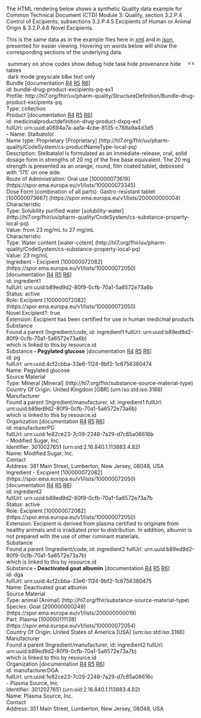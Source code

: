 The HTML rendering below shows a synthetic Quality data example for Common Technical Document (CTD) Module 3: Quality, section 3.2.P.4 Control of Excipients, subsections 3.2.P.4.5 Excipients of Human or Animal Origin & 3.2.P.4.6 Novel Excipients.
<html>
<body>
<div class="divBody">
<p>
						This is the same data as in the example files here in <a href="Bundle-bundle-drug-product-excipients-pq-ex1.xml.html">xml</a> and in <a href="Bundle-bundle-drug-product-excipients-pq-ex1.json.html">json</a>, presented for easier viewing.
						Hovering on words below will show the corresponding sections of the underlying data.
					</p>
</div>
<div class="greyable">
<div class="controls remove"><span> </span><span class="button" onclick="toggleSummary(this)" title="summary view">summary on</span><span> </span><span class="button" onclick="toggleCodes(this)" title="details of code systems">show codes</span><span> </span><span class="button" onclick="toggleDebug(this)" title="extra technical info">show debug</span><span style="float:right; margin-right:3px;"><span class="buttonNoUnderlineHidden" onclick="toggleLowerControls(this)"><sup title="expand this"> v </sup></span><span class="buttonNoUnderline" onclick="toggleRemove(this)"><sup title="close this">x</sup></span></span><span> </span><span class="button" onclick="toggleRemoveTask(this)" title="details of tasks for changes">hide task</span><span> </span><span class="button" onclick="toggleRemoveProvenance(this)" title="details of provenance for changes">hide provenance</span><span> </span><span class="button" onclick="toggleRemoveTables(this)" title="tabular data">hide tables</span><br><span> </span><span class="button" onclick="toggleDarkMode(this)" title="darkened display">dark mode</span><span> </span><span class="button" onclick="toggleApplyGreyscale(this)" title="grey and white display">greyscale</span><span> </span><span class="button" onclick="toggleBlackAndWhite(this,false)" title="black and white display">b&amp;w</span><span> </span><span class="button" onclick="togglePlainMode(this);" title="plain text display">text only</span></div>
<div class="divBody">
<div style="position:relative" class="summaryUnit" ondblclick="summaryHandler(event)">
<div class="debugOffBorder">
<div class="bundleBorder">
<div class="debugOff">
<div class="bundle"><a class="plainLink"><span class="bold" title="Bundle (id: bundle-drug-product-excipients-pq-ex1)
Profile: http://hl7.org/fhir/uv/pharm-quality/StructureDefinition/Bundle-drug-product-excipients-pq 

<Bundle>
    <id value=&quot;bundle-drug-product-excipients-pq-ex1&quot;/>
    <meta>
        <profile value=&quot;http://hl7.org/fhir/uv/pharm-quality/StructureDefinition/Bundle-drug-product-excipients-pq&quot;/>
    </meta>
    <type value=&quot;collection&quot;/>
    <!-- MedicinalProductDefinition - the main resource in any product scenario -->
    <entry>
        <fullUrl value=&quot;urn:uuid:a0694a7a-aafa-4cbe-8135-c788a9a4d3d5&quot;/>
        <resource>
            <!-- Section 1.1 - DP Identification -->
            <MedicinalProductDefinition>
                <id value=&quot;medicinalproductdefinition-drug-product-dxpq-ex1&quot;/>
                <description value=&quot;Stelbatalol is formulated as an immediate-release, oral, solid dosage form in strengths of 20 mg of the free base equivalent. The 20 mg strength is presented as an orange, round, film coated tablet, debossed with '175' on one side.&quot;/>
                <combinedPharmaceuticalDoseForm>
                    <coding>
                        <system value=&quot;https://spor.ema.europa.eu/v1/lists/200000000004&quot;/>
                        <code value=&quot;100000073667&quot;/>
                        <display value=&quot;Gastro-resistant tablet&quot;/>
                    </coding>
                </combinedPharmaceuticalDoseForm>
                <route>
                    <coding>
                        <system value=&quot;https://spor.ema.europa.eu/v1/lists/100000073345&quot;/>
                        <code value=&quot;100000073619&quot;/>
                        <display value=&quot;Oral use&quot;/>
                    </coding>
                </route>
                <name>
                    <productName value=&quot;Stalbatolol&quot;/>
                    <type>
                        <coding>
                            <system value=&quot;http://hl7.org/fhir/uv/pharm-quality/CodeSystem/cs-productNameType-local-pq&quot;/>
                            <code value=&quot;Proprietary&quot;/>
                            <display value=&quot;Proprietary&quot;/>
                        </coding>
                    </type>
                </name>
                <characteristic>
                    <extension url=&quot;http://hl7.org/fhir/uv/pharm-quality/StructureDefinition/Extension-substance-property-range-pq&quot;>
                        <valueRange>
                            <low>
                                <value value=&quot;23&quot;/>
                                <unit value=&quot;mg/mL&quot;/>
                            </low>
                            <high>
                                <value value=&quot;27&quot;/>
                                <unit value=&quot;mg/mL&quot;/>
                            </high>
                        </valueRange>
                    </extension>
                    <type>
                        <coding>
                            <system value=&quot;http://hl7.org/fhir/uv/pharm-quality/CodeSystem/cs-substance-property-local-pq&quot;/>
                            <code value=&quot;solubility-water&quot;/>
                            <display value=&quot;Solubility purified water&quot;/>
                        </coding>
                    </type>
                </characteristic>
                <characteristic>
                    <type>
                        <coding>
                            <system value=&quot;http://hl7.org/fhir/uv/pharm-quality/CodeSystem/cs-substance-property-local-pq&quot;/>
                            <code value=&quot;water-cotent&quot;/>
                            <display value=&quot;Water content&quot;/>
                        </coding>
                    </type>
                    <valueQuantity>
                        <value value=&quot;23&quot;/>
                        <unit value=&quot;mg/mL&quot;/>
                    </valueQuantity>
                </characteristic>
            </MedicinalProductDefinition>
        </resource>
    </entry>
    <entry>
        <fullUrl value=&quot;urn:uuid:1e82ce23-7c09-2248-7a29-d7c65a06616b&quot;/>
        <resource>
            <Organization>
                <id value=&quot;manufacturerPG&quot;/>
                <identifier>
                    <!-- FDA establishment identifier -->
                    <system value=&quot;urn:oid:2.16.840.1.113883.4.82&quot;/>
                    <value value=&quot;3010027651&quot;/>
                </identifier>
                <name value=&quot;Modified Sugar, Inc.&quot;/>
                <contact>
                    <address>
                        <line value=&quot;381 Main Street&quot;/>
                        <city value=&quot;Lumberton&quot;/>
                        <state value=&quot;New Jersey&quot;/>
                        <postalCode value=&quot;08048&quot;/>
                        <country value=&quot;USA&quot;/>
                    </address>
                </contact>
            </Organization>
        </resource>
    </entry>
    <entry>
        <fullUrl value=&quot;urn:uuid:1e82ce23-7c09-2248-7a29-d7c65a06616c&quot;/>
        <resource>
            <Organization>
                <id value=&quot;manufacturerDGA&quot;/>
                <identifier>
                    <!-- FDA establishment identifier -->
                    <system value=&quot;urn:oid:2.16.840.1.113883.4.82&quot;/>
                    <value value=&quot;3012027651&quot;/>
                </identifier>
                <name value=&quot;Plasma Source, Inc.&quot;/>
                <contact>
                    <address>
                        <line value=&quot;351 Main Street&quot;/>
                        <city value=&quot;Lumberton&quot;/>
                        <state value=&quot;New Jersey&quot;/>
                        <postalCode value=&quot;08048&quot;/>
                        <country value=&quot;USA&quot;/>
                    </address>
                </contact>
            </Organization>
        </resource>
    </entry>
    <entry>
        <fullUrl value=&quot;urn:uuid:b89ed9d2-80f9-0cfb-70a1-5a6572e73a6b&quot;/>
        <resource>
            <Ingredient>
                <id value=&quot;ingredient1&quot;/>
                <extension url=&quot;http://hl7.org/fhir/uv/pharm-quality/StructureDefinition/Extension-novel-excipient-pq&quot;>
                    <valueBoolean value=&quot;true&quot;/>
                </extension>
                <extension url=&quot;http://hl7.org/fhir/uv/pharm-quality/StructureDefinition/Extension-suitability-for-use-pq&quot;>
                    <valueString value=&quot;Excipient has been certified for use in human medicinal products&quot;/>
                </extension>
                <status value=&quot;active&quot;/>
                <for>
                    <reference value=&quot;MedicinalProductDefinition/medicinalproductdefinition-drug-product-dxpq-ex1&quot;/>
                </for>
                <role>
                    <coding>
                        <system value=&quot;https://spor.ema.europa.eu/v1/lists/100000072050&quot;/>
                        <code value=&quot;100000072082&quot;/>
                        <display value=&quot;Excipient&quot;/>
                    </coding>
                </role>
                <manufacturer>
                    <manufacturer>
                        <reference value=&quot;Organization/manufacturerPG&quot;/>
                    </manufacturer>
                </manufacturer>
                <substance>
                    <code>
                        <reference>
                            <reference value=&quot;SubstanceDefinition/pg&quot;/>
                        </reference>
                    </code>
                </substance>
            </Ingredient>
        </resource>
    </entry>
    <!-- Section 2.1 - DP Composition - Product Component -->
    <entry>
        <fullUrl value=&quot;urn:uuid:4cf2cbba-33e6-1124-9bf2-1c6756380474&quot;/>
        <resource>
            <SubstanceDefinition>
                <id value=&quot;pg&quot;/>
                <name>
                    <name value=&quot;Pegylated glucose&quot;/>
                </name>
                <sourceMaterial>
                    <type>
                        <coding>
                            <system value=&quot;http://hl7.org/fhir/substance-source-material-type&quot;/>
                            <code value=&quot;Mineral&quot;/>
                            <display value=&quot;Mineral&quot;/>
                            <!-- to mean &quot;non-biological&quot; -->
                        </coding>
                    </type>
                    <countryOfOrigin>
                        <coding>
                            <system value=&quot;urn:iso:std:iso:3166&quot;/>
                            <code value=&quot;GBR&quot;/>
                            <display value=&quot;United Kingdom&quot;/>
                        </coding>
                    </countryOfOrigin>
                </sourceMaterial>
            </SubstanceDefinition>
        </resource>
    </entry>
    <entry>
        <fullUrl value=&quot;urn:uuid:b89ed9d2-80f9-0cfb-70a1-5a6572e73a7b&quot;/>
        <resource>
            <Ingredient>
                <id value=&quot;ingredient2&quot;/>
                <extension url=&quot;http://hl7.org/fhir/uv/pharm-quality/StructureDefinition/Extension-suitability-for-use-pq&quot;>
                    <valueString value=&quot;Excipient is derived from plasma certified to originate from healthy animals and is irradiated prior to distribution.  In addition, albumin is not prepared with the use of other ruminant materials.&quot;/>
                </extension>
                <status value=&quot;active&quot;/>
                <for>
                    <reference value=&quot;MedicinalProductDefinition/medicinalproductdefinition-drug-product-dxpq-ex1&quot;/>
                </for>
                <role>
                    <coding>
                        <system value=&quot;https://spor.ema.europa.eu/v1/lists/100000072050&quot;/>
                        <code value=&quot;100000072082&quot;/>
                        <display value=&quot;Excipient&quot;/>
                    </coding>
                </role>
                <manufacturer>
                    <manufacturer>
                        <reference value=&quot;Organization/manufacturerDGA&quot;/>
                    </manufacturer>
                </manufacturer>
                <substance>
                    <code>
                        <reference>
                            <reference value=&quot;SubstanceDefinition/dga&quot;/>
                        </reference>
                    </code>
                </substance>
            </Ingredient>
        </resource>
    </entry>
    <entry>
        <fullUrl value=&quot;urn:uuid:4cf2cbba-33e6-1124-9bf2-1c6756380475&quot;/>
        <resource>
            <SubstanceDefinition>
                <id value=&quot;dga&quot;/>
                <name>
                    <name value=&quot;Deactivated goat albumin&quot;/>
                </name>
                <sourceMaterial>
                    <type>
                        <coding>
                            <system value=&quot;http://hl7.org/fhir/substance-source-material-type&quot;/>
                            <code value=&quot;Animal&quot;/>
                            <display value=&quot;animal&quot;/>
                        </coding>
                    </type>
                    <species>
                        <coding>
                            <system value=&quot;https://spor.ema.europa.eu/v1/lists/200000000019&quot;/>
                            <code value=&quot;200000000249&quot;/>
                            <display value=&quot;Goat&quot;/>
                        </coding>
                    </species>
                    <part>
                        <coding>
                            <system value=&quot;https://spor.ema.europa.eu/v1/lists/100000072054&quot;/>
                            <code value=&quot;100000111138&quot;/>
                            <display value=&quot;Plasma&quot;/>
                        </coding>
                    </part>
                    <countryOfOrigin>
                        <coding>
                            <system value=&quot;urn:iso:std:iso:3166&quot;/>
                            <code value=&quot;USA&quot;/>
                            <display value=&quot;United States of America&quot;/>
                        </coding>
                    </countryOfOrigin>
                </sourceMaterial>
            </SubstanceDefinition>
        </resource>
    </entry>" id="Bundle-bundle-drug-product-excipients-pq-ex1">Bundle</span></a><span class="debugOff"> [documentation <a target="_blank" href="http://hl7.org/fhir/R4/bundle.html#tt-uml">R4</a> <a target="_blank" href="http://hl7.org/fhir/bundle.html#tt-uml">R5</a> <a target="_blank" href="http://build.fhir.org/bundle.html#tt-uml">R6</a>]</span><div class="debugOff">id: bundle-drug-product-excipients-pq-ex1</div>
<div class="debugOff"></div>
<div class="debugOff"><span title="
<Bundle>
    <meta>
        <profile value=&quot;http://hl7.org/fhir/uv/pharm-quality/StructureDefinition/Bundle-drug-product-excipients-pq&quot;>">Profile: </span><span>http://hl7.org/fhir/uv/pharm-quality/StructureDefinition/Bundle-drug-product-excipients-pq</span></div>
<div><span title="
<Bundle>
    ...
    <type value=&quot;collection&quot;>">Type: </span><span><span>collection</span></span></div>
</div>
</div>
<div>
<div ondblclick="summaryHandler(event)" class="indent mpd summaryUnit"><a class="plainLink"><span class="bold" title="MedicinalProductDefinition (id: medicinalproductdefinition-drug-product-dxpq-ex1)(fullUrl: urn:uuid:a0694a7a-aafa-4cbe-8135-c788a9a4d3d5)

<Bundle>
    <entry>
        <resource>
            <MedicinalProductDefinition>
                <id value=&quot;medicinalproductdefinition-drug-product-dxpq-ex1&quot;/>
                <description value=&quot;Stelbatalol is formulated as an immediate-release, oral, solid dosage form in strengths of 20 mg of the free base equivalent. The 20 mg strength is presented as an orange, round, film coated tablet, debossed with '175' on one side.&quot;/>
                <combinedPharmaceuticalDoseForm>
                    <coding>
                        <system value=&quot;https://spor.ema.europa.eu/v1/lists/200000000004&quot;/>
                        <code value=&quot;100000073667&quot;/>
                        <display value=&quot;Gastro-resistant tablet&quot;/>
                    </coding>
                </combinedPharmaceuticalDoseForm>
                <route>
                    <coding>
                        <system value=&quot;https://spor.ema.europa.eu/v1/lists/100000073345&quot;/>
                        <code value=&quot;100000073619&quot;/>
                        <display value=&quot;Oral use&quot;/>
                    </coding>
                </route>
                <name>
                    <productName value=&quot;Stalbatolol&quot;/>
                    <type>
                        <coding>
                            <system value=&quot;http://hl7.org/fhir/uv/pharm-quality/CodeSystem/cs-productNameType-local-pq&quot;/>
                            <code value=&quot;Proprietary&quot;/>
                            <display value=&quot;Proprietary&quot;/>
                        </coding>
                    </type>
                </name>
                <characteristic>
                    <extension url=&quot;http://hl7.org/fhir/uv/pharm-quality/StructureDefinition/Extension-substance-property-range-pq&quot;>
                        <valueRange>
                            <low>
                                <value value=&quot;23&quot;/>
                                <unit value=&quot;mg/mL&quot;/>
                            </low>
                            <high>
                                <value value=&quot;27&quot;/>
                                <unit value=&quot;mg/mL&quot;/>
                            </high>
                        </valueRange>
                    </extension>
                    <type>
                        <coding>
                            <system value=&quot;http://hl7.org/fhir/uv/pharm-quality/CodeSystem/cs-substance-property-local-pq&quot;/>
                            <code value=&quot;solubility-water&quot;/>
                            <display value=&quot;Solubility purified water&quot;/>
                        </coding>
                    </type>
                </characteristic>
                <characteristic>
                    <type>
                        <coding>
                            <system value=&quot;http://hl7.org/fhir/uv/pharm-quality/CodeSystem/cs-substance-property-local-pq&quot;/>
                            <code value=&quot;water-cotent&quot;/>
                            <display value=&quot;Water content&quot;/>
                        </coding>
                    </type>
                    <valueQuantity>
                        <value value=&quot;23&quot;/>
                        <unit value=&quot;mg/mL&quot;/>
                    </valueQuantity>
                </characteristic>" id="MedicinalProductDefinition-medicinalproductdefinition-drug-product-dxpq-ex1">Product</span></a><span class="summaryHiddenOff"><span class="debugOff"> [documentation <a target="_blank" href="http://hl7.org/fhir/R4/medicinalproductdefinition.html#tt-uml">R4</a> <a target="_blank" href="http://hl7.org/fhir/medicinalproductdefinition.html#tt-uml">R5</a> <a target="_blank" href="http://build.fhir.org/medicinalproductdefinition.html#tt-uml">R6</a>]</span><div class="debugOff">id: medicinalproductdefinition-drug-product-dxpq-ex1</div>
<div class="debugOff"> fullUrl: urn:uuid:a0694a7a-aafa-4cbe-8135-c788a9a4d3d5</div></span><div class="summaryHiddenOff"></div><span class="summaryShowsOff"><b> - </b></span><span title="
<Bundle>
    <entry>
        <resource>
            <MedicinalProductDefinition>
                ...
                <name>
                    <productName value=&quot;Stalbatolol&quot;/>
                    <type>
                        <coding>
                            <system value=&quot;http://hl7.org/fhir/uv/pharm-quality/CodeSystem/cs-productNameType-local-pq&quot;/>
                            <code value=&quot;Proprietary&quot;/>
                            <display value=&quot;Proprietary&quot;/>
                        </coding>
                    </type>" class="bold"><span class="summaryHiddenOff">Name: </span><span>Stalbatolol</span></span><div class="summaryHiddenOff">
<div><span title="
<Bundle>
    <entry>
        <resource>
            <MedicinalProductDefinition>
                <name>
                    ...
                    <type>
                        <coding>
                            <system value=&quot;http://hl7.org/fhir/uv/pharm-quality/CodeSystem/cs-productNameType-local-pq&quot;/>
                            <code value=&quot;Proprietary&quot;/>
                            <display value=&quot;Proprietary&quot;/>
                        </coding>">Name type: </span><span title="
<Bundle>
    <entry>
        <resource>
            <MedicinalProductDefinition>
                <name>
                    <type>
                        <coding>
                            <system value=&quot;http://hl7.org/fhir/uv/pharm-quality/CodeSystem/cs-productNameType-local-pq&quot;/>
                            <code value=&quot;Proprietary&quot;/>
                            <display value=&quot;Proprietary&quot;/>">Proprietary<span class="greyOff"> [Proprietary]</span><span class="greyOff"> (http://hl7.org/fhir/uv/pharm-quality/CodeSystem/cs-productNameType-local-pq)</span></span></div>
</div>
<div class="summaryHiddenOff">
<div><span title="
<Bundle>
    <entry>
        <resource>
            <MedicinalProductDefinition>
                ...
                <description value=&quot;Stelbatalol is formulated as an immediate-release, oral, solid dosage form in strengths of 20 mg of the free base equivalent. The 20 mg strength is presented as an orange, round, film coated tablet, debossed with '175' on one side.&quot;>">Description: </span><span>Stelbatalol is formulated as an immediate-release, oral, solid dosage form in strengths of 20 mg of the free base equivalent. The 20 mg strength is presented as an orange, round, film coated tablet, debossed with '175' on one side.</span></div>
<div><span title="
<Bundle>
    <entry>
        <resource>
            <MedicinalProductDefinition>
                ...
                <route>
                    <coding>
                        <system value=&quot;https://spor.ema.europa.eu/v1/lists/100000073345&quot;/>
                        <code value=&quot;100000073619&quot;/>
                        <display value=&quot;Oral use&quot;/>
                    </coding>">Route of Administration: </span><span title="
<Bundle>
    <entry>
        <resource>
            <MedicinalProductDefinition>
                <route>
                    <coding>
                        <system value=&quot;https://spor.ema.europa.eu/v1/lists/100000073345&quot;/>
                        <code value=&quot;100000073619&quot;/>
                        <display value=&quot;Oral use&quot;/>">Oral use<span class="greyOff"> [100000073619]</span><span class="greyOff"> (https://spor.ema.europa.eu/v1/lists/100000073345)</span></span></div>
<div><span title="
<Bundle>
    <entry>
        <resource>
            <MedicinalProductDefinition>
                ...
                <combinedPharmaceuticalDoseForm>
                    <coding>
                        <system value=&quot;https://spor.ema.europa.eu/v1/lists/200000000004&quot;/>
                        <code value=&quot;100000073667&quot;/>
                        <display value=&quot;Gastro-resistant tablet&quot;/>
                    </coding>">Dose Form (combination of all parts): </span><span title="
<Bundle>
    <entry>
        <resource>
            <MedicinalProductDefinition>
                <combinedPharmaceuticalDoseForm>
                    <coding>
                        <system value=&quot;https://spor.ema.europa.eu/v1/lists/200000000004&quot;/>
                        <code value=&quot;100000073667&quot;/>
                        <display value=&quot;Gastro-resistant tablet&quot;/>">Gastro-resistant tablet<span class="greyOff"> [100000073667]</span><span class="greyOff"> (https://spor.ema.europa.eu/v1/lists/200000000004)</span></span></div>
<div class="summaryHiddenOff">
<div class="indent mpdl2"><span title="
<Bundle>
    <entry>
        <resource>
            <MedicinalProductDefinition>
                ...
                <characteristic>
                    <extension url=&quot;http://hl7.org/fhir/uv/pharm-quality/StructureDefinition/Extension-substance-property-range-pq&quot;>
                        <valueRange>
                            <low>
                                <value value=&quot;23&quot;/>
                                <unit value=&quot;mg/mL&quot;/>
                            </low>
                            <high>
                                <value value=&quot;27&quot;/>
                                <unit value=&quot;mg/mL&quot;/>
                            </high>
                        </valueRange>
                    </extension>
                    <type>
                        <coding>
                            <system value=&quot;http://hl7.org/fhir/uv/pharm-quality/CodeSystem/cs-substance-property-local-pq&quot;/>
                            <code value=&quot;solubility-water&quot;/>
                            <display value=&quot;Solubility purified water&quot;/>
                        </coding>
                    </type>">Characteristic</span><div><span title="
<Bundle>
    <entry>
        <resource>
            <MedicinalProductDefinition>
                <characteristic>
                    ...
                    <type>
                        <coding>
                            <system value=&quot;http://hl7.org/fhir/uv/pharm-quality/CodeSystem/cs-substance-property-local-pq&quot;/>
                            <code value=&quot;solubility-water&quot;/>
                            <display value=&quot;Solubility purified water&quot;/>
                        </coding>">Type: <span title="
<Bundle>
    <entry>
        <resource>
            <MedicinalProductDefinition>
                <characteristic>
                    <type>
                        <coding>
                            <system value=&quot;http://hl7.org/fhir/uv/pharm-quality/CodeSystem/cs-substance-property-local-pq&quot;/>
                            <code value=&quot;solubility-water&quot;/>
                            <display value=&quot;Solubility purified water&quot;/>">Solubility purified water<span class="greyOff"> [solubility-water]</span><span class="greyOff"> (http://hl7.org/fhir/uv/pharm-quality/CodeSystem/cs-substance-property-local-pq)</span></span></span></div>
<div><span title="
<Bundle>
    <entry>
        <resource>
            <MedicinalProductDefinition>
                <characteristic>
                    <extension url=&quot;http://hl7.org/fhir/uv/pharm-quality/StructureDefinition/Extension-substance-property-range-pq&quot;>
                        <valueRange>
                            <low>
                                <value value=&quot;23&quot;/>
                                <unit value=&quot;mg/mL&quot;/>
                            </low>
                            <high>
                                <value value=&quot;27&quot;/>
                                <unit value=&quot;mg/mL&quot;/>
                            </high>">Value: from <span title="
<Bundle>
    <entry>
        <resource>
            <MedicinalProductDefinition>
                <characteristic>
                    <extension url=&quot;http://hl7.org/fhir/uv/pharm-quality/StructureDefinition/Extension-substance-property-range-pq&quot;>
                        <valueRange>
                            <low>
                                <value value=&quot;23&quot;/>
                                <unit value=&quot;mg/mL&quot;/>">23 mg/mL</span> to <span title="
<Bundle>
    <entry>
        <resource>
            <MedicinalProductDefinition>
                <characteristic>
                    <extension url=&quot;http://hl7.org/fhir/uv/pharm-quality/StructureDefinition/Extension-substance-property-range-pq&quot;>
                        <valueRange>
                            ...
                            <high>
                                <value value=&quot;27&quot;/>
                                <unit value=&quot;mg/mL&quot;/>">27 mg/mL</span></span></div>
</div>
</div>
<div class="summaryHiddenOff">
<div class="indent mpdl2"><span title="
<Bundle>
    <entry>
        <resource>
            <MedicinalProductDefinition>
                ...
                <characteristic>
                    <type>
                        <coding>
                            <system value=&quot;http://hl7.org/fhir/uv/pharm-quality/CodeSystem/cs-substance-property-local-pq&quot;/>
                            <code value=&quot;water-cotent&quot;/>
                            <display value=&quot;Water content&quot;/>
                        </coding>
                    </type>
                    <valueQuantity>
                        <value value=&quot;23&quot;/>
                        <unit value=&quot;mg/mL&quot;/>
                    </valueQuantity>">Characteristic</span><div><span title="
<Bundle>
    <entry>
        <resource>
            <MedicinalProductDefinition>
                <characteristic>
                    <type>
                        <coding>
                            <system value=&quot;http://hl7.org/fhir/uv/pharm-quality/CodeSystem/cs-substance-property-local-pq&quot;/>
                            <code value=&quot;water-cotent&quot;/>
                            <display value=&quot;Water content&quot;/>
                        </coding>">Type: <span title="
<Bundle>
    <entry>
        <resource>
            <MedicinalProductDefinition>
                <characteristic>
                    <type>
                        <coding>
                            <system value=&quot;http://hl7.org/fhir/uv/pharm-quality/CodeSystem/cs-substance-property-local-pq&quot;/>
                            <code value=&quot;water-cotent&quot;/>
                            <display value=&quot;Water content&quot;/>">Water content<span class="greyOff"> [water-cotent]</span><span class="greyOff"> (http://hl7.org/fhir/uv/pharm-quality/CodeSystem/cs-substance-property-local-pq)</span></span></span></div>
<div><span title="
<Bundle>
    <entry>
        <resource>
            <MedicinalProductDefinition>
                <characteristic>
                    ...
                    <valueQuantity>
                        <value value=&quot;23&quot;/>
                        <unit value=&quot;mg/mL&quot;/>">Value: <span title="
<Bundle>
    <entry>
        <resource>
            <MedicinalProductDefinition>
                <characteristic>
                    ...
                    <valueQuantity>
                        <value value=&quot;23&quot;/>
                        <unit value=&quot;mg/mL&quot;/>">23 mg/mL</span></span></div>
</div>
</div>
</div>
<div class="summaryHiddenOff"></div>
<div class="indent ing summaryUnit" ondblclick="summaryHandler(event)"><a class="plainLink"><span class="bold" title="Ingredient (id: ingredient1)(fullUrl: urn:uuid:b89ed9d2-80f9-0cfb-70a1-5a6572e73a6b)

<Bundle>
    <entry>
        <resource>
            <Ingredient>
                <id value=&quot;ingredient1&quot;/>
                <extension url=&quot;http://hl7.org/fhir/uv/pharm-quality/StructureDefinition/Extension-novel-excipient-pq&quot;>
                    <valueBoolean value=&quot;true&quot;/>
                </extension>
                <extension url=&quot;http://hl7.org/fhir/uv/pharm-quality/StructureDefinition/Extension-suitability-for-use-pq&quot;>
                    <valueString value=&quot;Excipient has been certified for use in human medicinal products&quot;/>
                </extension>
                <status value=&quot;active&quot;/>
                <for>
                    <reference value=&quot;MedicinalProductDefinition/medicinalproductdefinition-drug-product-dxpq-ex1&quot;/>
                </for>
                <role>
                    <coding>
                        <system value=&quot;https://spor.ema.europa.eu/v1/lists/100000072050&quot;/>
                        <code value=&quot;100000072082&quot;/>
                        <display value=&quot;Excipient&quot;/>
                    </coding>
                </role>
                <manufacturer>
                    <manufacturer>
                        <reference value=&quot;Organization/manufacturerPG&quot;/>
                    </manufacturer>
                </manufacturer>
                <substance>
                    <code>
                        <reference>
                            <reference value=&quot;SubstanceDefinition/pg&quot;/>
                        </reference>
                    </code>
                </substance>" id="Ingredient-ingredient1">Ingredient</span></a><span class="summaryShowsOff"> - <span title="
<Bundle>
    <entry>
        <resource>
            <Ingredient>
                <role>
                    <coding>
                        <system value=&quot;https://spor.ema.europa.eu/v1/lists/100000072050&quot;/>
                        <code value=&quot;100000072082&quot;/>
                        <display value=&quot;Excipient&quot;/>">Excipient<span class="greyOff"> [100000072082]</span><span class="greyOff"> (https://spor.ema.europa.eu/v1/lists/100000072050)</span></span></span><div class="summaryHiddenOff"><span class="debugOff"> [documentation <a target="_blank" href="http://hl7.org/fhir/R4/ingredient.html#tt-uml">R4</a> <a target="_blank" href="http://hl7.org/fhir/ingredient.html#tt-uml">R5</a> <a target="_blank" href="http://build.fhir.org/ingredient.html#tt-uml">R6</a>]</span><div class="debugOff">id: ingredient1</div>
<div class="debugOff"> fullUrl: urn:uuid:b89ed9d2-80f9-0cfb-70a1-5a6572e73a6b</div>
<div class="debugOff"><span title="
<Bundle>
    <entry>
        <resource>
            <Ingredient>
                ...
                <status value=&quot;active&quot;>">Status: </span><span>active</span></div>
<div><span title="
<Bundle>
    <entry>
        <resource>
            <Ingredient>
                ...
                <role>
                    <coding>
                        <system value=&quot;https://spor.ema.europa.eu/v1/lists/100000072050&quot;/>
                        <code value=&quot;100000072082&quot;/>
                        <display value=&quot;Excipient&quot;/>
                    </coding>">Role: </span><span title="
<Bundle>
    <entry>
        <resource>
            <Ingredient>
                <role>
                    <coding>
                        <system value=&quot;https://spor.ema.europa.eu/v1/lists/100000072050&quot;/>
                        <code value=&quot;100000072082&quot;/>
                        <display value=&quot;Excipient&quot;/>">Excipient<span class="greyOff"> [100000072082]</span><span class="greyOff"> (https://spor.ema.europa.eu/v1/lists/100000072050)</span></span></div>
</div>
<div class="summaryHiddenOff"><span title="
<Bundle>
    <entry>
        <resource>
            <Ingredient>
                ...
                <extension url=&quot;http://hl7.org/fhir/uv/pharm-quality/StructureDefinition/Extension-novel-excipient-pq&quot;>
                    <valueBoolean value=&quot;true&quot;/>">Novel Excipient?: </span><span>true</span></div>
<div class="summaryHiddenOff"><span title="
<Bundle>
    <entry>
        <resource>
            <Ingredient>
                ...
                <extension url=&quot;http://hl7.org/fhir/uv/pharm-quality/StructureDefinition/Extension-suitability-for-use-pq&quot;>
                    <valueString value=&quot;Excipient has been certified for use in human medicinal products&quot;/>">Extension: </span><span>Excipient has been certified for use in human medicinal products</span></div>
<div class="indent ingsub"><span title="
<Bundle>
    <entry>
        <resource>
            <Ingredient>
                ...
                <substance>
                    <code>
                        <reference>
                            <reference value=&quot;SubstanceDefinition/pg&quot;/>
                        </reference>
                    </code>">Substance</span><div class="indent sbd summaryUnit" ondblclick="summaryHandler(event)">
<div class="debugOff"><span>Found a parent (Ingredient/code, id: ingredient1 fullUrl: urn:uuid:b89ed9d2-80f9-0cfb-70a1-5a6572e73a6b)<br>which is linked to this by resource.id</span></div><a class="plainLink"><span class="bold" title="SubstanceDefinition (id: pg)(fullUrl: urn:uuid:4cf2cbba-33e6-1124-9bf2-1c6756380474)

<Bundle>
    <entry>
        <resource>
            <SubstanceDefinition>
                <id value=&quot;pg&quot;/>
                <name>
                    <name value=&quot;Pegylated glucose&quot;/>
                </name>
                <sourceMaterial>
                    <type>
                        <coding>
                            <system value=&quot;http://hl7.org/fhir/substance-source-material-type&quot;/>
                            <code value=&quot;Mineral&quot;/>
                            <display value=&quot;Mineral&quot;/>
                            <!-- to mean &quot;non-biological&quot; -->
                        </coding>
                    </type>
                    <countryOfOrigin>
                        <coding>
                            <system value=&quot;urn:iso:std:iso:3166&quot;/>
                            <code value=&quot;GBR&quot;/>
                            <display value=&quot;United Kingdom&quot;/>
                        </coding>
                    </countryOfOrigin>
                </sourceMaterial>" id="SubstanceDefinition-pg">Substance</span></a><span class="summaryShowsOff"><b> - Pegylated glucose</b></span><span class="debugOff"> [documentation <a target="_blank" href="http://hl7.org/fhir/R4/substancedefinition.html#tt-uml">R4</a> <a target="_blank" href="http://hl7.org/fhir/substancedefinition.html#tt-uml">R5</a> <a target="_blank" href="http://build.fhir.org/substancedefinition.html#tt-uml">R6</a>]</span><div class="debugOff">id: pg</div>
<div class="debugOff"> fullUrl: urn:uuid:4cf2cbba-33e6-1124-9bf2-1c6756380474</div>
<div class="summaryHiddenOff">
<div class="indent sbddetails">
<div><span title="
<Bundle>
    <entry>
        <resource>
            <SubstanceDefinition>
                <name>
                    <name value=&quot;Pegylated glucose&quot;>">Name: </span><span><span>Pegylated glucose</span></span></div>
</div>
</div>
<div class="summaryHiddenOff"></div>
<div class="summaryHiddenOff"></div>
<div class="summaryHiddenOff">
<div class="summaryHiddenOff">
<div class="indent sbddetails2">
						Source Material
						<div><span title="
<Bundle>
    <entry>
        <resource>
            <SubstanceDefinition>
                <sourceMaterial>
                    <type>
                        <coding>
                            <system value=&quot;http://hl7.org/fhir/substance-source-material-type&quot;/>
                            <code value=&quot;Mineral&quot;/>
                            <display value=&quot;Mineral&quot;/>
                            <!-- to mean &quot;non-biological&quot; -->
                        </coding>">Type: </span><span><span title="
<Bundle>
    <entry>
        <resource>
            <SubstanceDefinition>
                <sourceMaterial>
                    <type>
                        <coding>
                            <system value=&quot;http://hl7.org/fhir/substance-source-material-type&quot;/>
                            <code value=&quot;Mineral&quot;/>
                            <display value=&quot;Mineral&quot;/>
                            <!-- to mean &quot;non-biological&quot; -->">Mineral<span class="greyOff"> [Mineral]</span><span class="greyOff"> (http://hl7.org/fhir/substance-source-material-type)</span></span></span></div>
<div><span title="
<Bundle>
    <entry>
        <resource>
            <SubstanceDefinition>
                <sourceMaterial>
                    ...
                    <countryOfOrigin>
                        <coding>
                            <system value=&quot;urn:iso:std:iso:3166&quot;/>
                            <code value=&quot;GBR&quot;/>
                            <display value=&quot;United Kingdom&quot;/>
                        </coding>">Country Of Origin: </span><span><span title="
<Bundle>
    <entry>
        <resource>
            <SubstanceDefinition>
                <sourceMaterial>
                    <countryOfOrigin>
                        <coding>
                            <system value=&quot;urn:iso:std:iso:3166&quot;/>
                            <code value=&quot;GBR&quot;/>
                            <display value=&quot;United Kingdom&quot;/>">United Kingdom<span class="greyOff"> [GBR]</span><span class="greyOff"> (urn:iso:std:iso:3166)</span></span></span></div>
</div>
</div>
</div>
<div class="summaryHiddenOff"></div>
<div class="summaryHiddenOff"></div>
</div>
<div class="summaryHiddenOff"></div>
</div>
<div class="summaryHiddenOff">
<div class="indent prr"><span title="
<Bundle>
    <entry>
        <resource>
            <Ingredient>
                <manufacturer>
                    <manufacturer>
                        <reference value=&quot;Organization/manufacturerPG&quot;/>">Manufacturer</span><div class="indent org summaryUnit" ondblclick="summaryHandler(event)">
<div class="debugOff"><span>Found a parent (Ingredient/manufacturer, id: ingredient1 fullUrl: urn:uuid:b89ed9d2-80f9-0cfb-70a1-5a6572e73a6b)<br>which is linked to this by resource.id</span></div><a class="plainLink"><span class="bold" title="Organization (id: manufacturerPG)(fullUrl: urn:uuid:1e82ce23-7c09-2248-7a29-d7c65a06616b)

<Bundle>
    <entry>
        <resource>
            <Organization>
                <id value=&quot;manufacturerPG&quot;/>
                <identifier>
                    <!-- FDA establishment identifier -->
                    <system value=&quot;urn:oid:2.16.840.1.113883.4.82&quot;/>
                    <value value=&quot;3010027651&quot;/>
                </identifier>
                <name value=&quot;Modified Sugar, Inc.&quot;/>
                <contact>
                    <address>
                        <line value=&quot;381 Main Street&quot;/>
                        <city value=&quot;Lumberton&quot;/>
                        <state value=&quot;New Jersey&quot;/>
                        <postalCode value=&quot;08048&quot;/>
                        <country value=&quot;USA&quot;/>
                    </address>
                </contact>" id="Organization-manufacturerPG">Organization</span></a><span class="debugOff"> [documentation <a target="_blank" href="http://hl7.org/fhir/R4/organization.html#tt-uml">R4</a> <a target="_blank" href="http://hl7.org/fhir/organization.html#tt-uml">R5</a> <a target="_blank" href="http://build.fhir.org/organization.html#tt-uml">R6</a>]</span><div class="debugOff">id: manufacturerPG</div>
<div class="debugOff"> fullUrl: urn:uuid:1e82ce23-7c09-2248-7a29-d7c65a06616b</div><span class="summaryShowsOff"> - Modified Sugar, Inc.</span><div class="summaryHiddenOff">
<div><span title="
<Bundle>
    <entry>
        <resource>
            <Organization>
                ...
                <identifier>
                    <!-- FDA establishment identifier -->
                    <system value=&quot;urn:oid:2.16.840.1.113883.4.82&quot;/>
                    <value value=&quot;3010027651&quot;/>">Identifier: </span><span title="
<Bundle>
    <entry>
        <resource>
            <Organization>
                ...
                <identifier>
                    <!-- FDA establishment identifier -->
                    <system value=&quot;urn:oid:2.16.840.1.113883.4.82&quot;/>
                    <value value=&quot;3010027651&quot;/>">3010027651<span class="greyOff"> (urn:oid:2.16.840.1.113883.4.82)</span></span></div>
</div>
<div class="summaryHiddenOff">
<div><span title="
<Bundle>
    <entry>
        <resource>
            <Organization>
                ...
                <name value=&quot;Modified Sugar, Inc.&quot;>">Name: </span><span>Modified Sugar, Inc.</span></div>
<div class="indent org2">
					Contact
					<div><span title="
<Bundle>
    <entry>
        <resource>
            <Organization>
                <contact>
                    <address>
                        <line value=&quot;381 Main Street&quot;/>
                        <city value=&quot;Lumberton&quot;/>
                        <state value=&quot;New Jersey&quot;/>
                        <postalCode value=&quot;08048&quot;/>
                        <country value=&quot;USA&quot;/>">Address: </span><span title="
<Bundle>
    <entry>
        <resource>
            <Organization>
                <contact>
                    <address>
                        <line value=&quot;381 Main Street&quot;>">381 Main Street</span>, <span title="
<Bundle>
    <entry>
        <resource>
            <Organization>
                <contact>
                    <address>
                        ...
                        <city value=&quot;Lumberton&quot;>">Lumberton</span>, <span title="
<Bundle>
    <entry>
        <resource>
            <Organization>
                <contact>
                    <address>
                        ...
                        <state value=&quot;New Jersey&quot;>">New Jersey</span>, <span title="
<Bundle>
    <entry>
        <resource>
            <Organization>
                <contact>
                    <address>
                        ...
                        <postalCode value=&quot;08048&quot;>">08048</span>, <span title="
<Bundle>
    <entry>
        <resource>
            <Organization>
                <contact>
                    <address>
                        ...
                        <country value=&quot;USA&quot;>">USA</span></div>
</div>
</div>
</div>
</div>
</div>
</div>
<div class="indent ing summaryUnit" ondblclick="summaryHandler(event)"><a class="plainLink"><span class="bold" title="Ingredient (id: ingredient2)(fullUrl: urn:uuid:b89ed9d2-80f9-0cfb-70a1-5a6572e73a7b)

<Bundle>
    <entry>
        <resource>
            <Ingredient>
                <id value=&quot;ingredient2&quot;/>
                <extension url=&quot;http://hl7.org/fhir/uv/pharm-quality/StructureDefinition/Extension-suitability-for-use-pq&quot;>
                    <valueString value=&quot;Excipient is derived from plasma certified to originate from healthy animals and is irradiated prior to distribution.  In addition, albumin is not prepared with the use of other ruminant materials.&quot;/>
                </extension>
                <status value=&quot;active&quot;/>
                <for>
                    <reference value=&quot;MedicinalProductDefinition/medicinalproductdefinition-drug-product-dxpq-ex1&quot;/>
                </for>
                <role>
                    <coding>
                        <system value=&quot;https://spor.ema.europa.eu/v1/lists/100000072050&quot;/>
                        <code value=&quot;100000072082&quot;/>
                        <display value=&quot;Excipient&quot;/>
                    </coding>
                </role>
                <manufacturer>
                    <manufacturer>
                        <reference value=&quot;Organization/manufacturerDGA&quot;/>
                    </manufacturer>
                </manufacturer>
                <substance>
                    <code>
                        <reference>
                            <reference value=&quot;SubstanceDefinition/dga&quot;/>
                        </reference>
                    </code>
                </substance>" id="Ingredient-ingredient2">Ingredient</span></a><span class="summaryShowsOff"> - <span title="
<Bundle>
    <entry>
        <resource>
            <Ingredient>
                <role>
                    <coding>
                        <system value=&quot;https://spor.ema.europa.eu/v1/lists/100000072050&quot;/>
                        <code value=&quot;100000072082&quot;/>
                        <display value=&quot;Excipient&quot;/>">Excipient<span class="greyOff"> [100000072082]</span><span class="greyOff"> (https://spor.ema.europa.eu/v1/lists/100000072050)</span></span></span><div class="summaryHiddenOff"><span class="debugOff"> [documentation <a target="_blank" href="http://hl7.org/fhir/R4/ingredient.html#tt-uml">R4</a> <a target="_blank" href="http://hl7.org/fhir/ingredient.html#tt-uml">R5</a> <a target="_blank" href="http://build.fhir.org/ingredient.html#tt-uml">R6</a>]</span><div class="debugOff">id: ingredient2</div>
<div class="debugOff"> fullUrl: urn:uuid:b89ed9d2-80f9-0cfb-70a1-5a6572e73a7b</div>
<div class="debugOff"><span title="
<Bundle>
    <entry>
        <resource>
            <Ingredient>
                ...
                <status value=&quot;active&quot;>">Status: </span><span>active</span></div>
<div><span title="
<Bundle>
    <entry>
        <resource>
            <Ingredient>
                ...
                <role>
                    <coding>
                        <system value=&quot;https://spor.ema.europa.eu/v1/lists/100000072050&quot;/>
                        <code value=&quot;100000072082&quot;/>
                        <display value=&quot;Excipient&quot;/>
                    </coding>">Role: </span><span title="
<Bundle>
    <entry>
        <resource>
            <Ingredient>
                <role>
                    <coding>
                        <system value=&quot;https://spor.ema.europa.eu/v1/lists/100000072050&quot;/>
                        <code value=&quot;100000072082&quot;/>
                        <display value=&quot;Excipient&quot;/>">Excipient<span class="greyOff"> [100000072082]</span><span class="greyOff"> (https://spor.ema.europa.eu/v1/lists/100000072050)</span></span></div>
</div>
<div class="summaryHiddenOff"><span title="
<Bundle>
    <entry>
        <resource>
            <Ingredient>
                ...
                <extension url=&quot;http://hl7.org/fhir/uv/pharm-quality/StructureDefinition/Extension-suitability-for-use-pq&quot;>
                    <valueString value=&quot;Excipient is derived from plasma certified to originate from healthy animals and is irradiated prior to distribution.  In addition, albumin is not prepared with the use of other ruminant materials.&quot;/>">Extension: </span><span>Excipient is derived from plasma certified to originate from healthy animals and is irradiated prior to distribution.  In addition, albumin is not prepared with the use of other ruminant materials.</span></div>
<div class="indent ingsub"><span title="
<Bundle>
    <entry>
        <resource>
            <Ingredient>
                ...
                <substance>
                    <code>
                        <reference>
                            <reference value=&quot;SubstanceDefinition/dga&quot;/>
                        </reference>
                    </code>">Substance</span><div class="indent sbd summaryUnit" ondblclick="summaryHandler(event)">
<div class="debugOff"><span>Found a parent (Ingredient/code, id: ingredient2 fullUrl: urn:uuid:b89ed9d2-80f9-0cfb-70a1-5a6572e73a7b)<br>which is linked to this by resource.id</span></div><a class="plainLink"><span class="bold" title="SubstanceDefinition (id: dga)(fullUrl: urn:uuid:4cf2cbba-33e6-1124-9bf2-1c6756380475)

<Bundle>
    <entry>
        <resource>
            <SubstanceDefinition>
                <id value=&quot;dga&quot;/>
                <name>
                    <name value=&quot;Deactivated goat albumin&quot;/>
                </name>
                <sourceMaterial>
                    <type>
                        <coding>
                            <system value=&quot;http://hl7.org/fhir/substance-source-material-type&quot;/>
                            <code value=&quot;Animal&quot;/>
                            <display value=&quot;animal&quot;/>
                        </coding>
                    </type>
                    <species>
                        <coding>
                            <system value=&quot;https://spor.ema.europa.eu/v1/lists/200000000019&quot;/>
                            <code value=&quot;200000000249&quot;/>
                            <display value=&quot;Goat&quot;/>
                        </coding>
                    </species>
                    <part>
                        <coding>
                            <system value=&quot;https://spor.ema.europa.eu/v1/lists/100000072054&quot;/>
                            <code value=&quot;100000111138&quot;/>
                            <display value=&quot;Plasma&quot;/>
                        </coding>
                    </part>
                    <countryOfOrigin>
                        <coding>
                            <system value=&quot;urn:iso:std:iso:3166&quot;/>
                            <code value=&quot;USA&quot;/>
                            <display value=&quot;United States of America&quot;/>
                        </coding>
                    </countryOfOrigin>
                </sourceMaterial>" id="SubstanceDefinition-dga">Substance</span></a><span class="summaryShowsOff"><b> - Deactivated goat albumin</b></span><span class="debugOff"> [documentation <a target="_blank" href="http://hl7.org/fhir/R4/substancedefinition.html#tt-uml">R4</a> <a target="_blank" href="http://hl7.org/fhir/substancedefinition.html#tt-uml">R5</a> <a target="_blank" href="http://build.fhir.org/substancedefinition.html#tt-uml">R6</a>]</span><div class="debugOff">id: dga</div>
<div class="debugOff"> fullUrl: urn:uuid:4cf2cbba-33e6-1124-9bf2-1c6756380475</div>
<div class="summaryHiddenOff">
<div class="indent sbddetails">
<div><span title="
<Bundle>
    <entry>
        <resource>
            <SubstanceDefinition>
                <name>
                    <name value=&quot;Deactivated goat albumin&quot;>">Name: </span><span><span>Deactivated goat albumin</span></span></div>
</div>
</div>
<div class="summaryHiddenOff"></div>
<div class="summaryHiddenOff"></div>
<div class="summaryHiddenOff">
<div class="summaryHiddenOff">
<div class="indent sbddetails2">
						Source Material
						<div><span title="
<Bundle>
    <entry>
        <resource>
            <SubstanceDefinition>
                <sourceMaterial>
                    <type>
                        <coding>
                            <system value=&quot;http://hl7.org/fhir/substance-source-material-type&quot;/>
                            <code value=&quot;Animal&quot;/>
                            <display value=&quot;animal&quot;/>
                        </coding>">Type: </span><span><span title="
<Bundle>
    <entry>
        <resource>
            <SubstanceDefinition>
                <sourceMaterial>
                    <type>
                        <coding>
                            <system value=&quot;http://hl7.org/fhir/substance-source-material-type&quot;/>
                            <code value=&quot;Animal&quot;/>
                            <display value=&quot;animal&quot;/>">animal<span class="greyOff"> [Animal]</span><span class="greyOff"> (http://hl7.org/fhir/substance-source-material-type)</span></span></span></div>
<div><span title="
<Bundle>
    <entry>
        <resource>
            <SubstanceDefinition>
                <sourceMaterial>
                    ...
                    <species>
                        <coding>
                            <system value=&quot;https://spor.ema.europa.eu/v1/lists/200000000019&quot;/>
                            <code value=&quot;200000000249&quot;/>
                            <display value=&quot;Goat&quot;/>
                        </coding>">Species: </span><span><span title="
<Bundle>
    <entry>
        <resource>
            <SubstanceDefinition>
                <sourceMaterial>
                    <species>
                        <coding>
                            <system value=&quot;https://spor.ema.europa.eu/v1/lists/200000000019&quot;/>
                            <code value=&quot;200000000249&quot;/>
                            <display value=&quot;Goat&quot;/>">Goat<span class="greyOff"> [200000000249]</span><span class="greyOff"> (https://spor.ema.europa.eu/v1/lists/200000000019)</span></span></span></div>
<div><span title="
<Bundle>
    <entry>
        <resource>
            <SubstanceDefinition>
                <sourceMaterial>
                    ...
                    <part>
                        <coding>
                            <system value=&quot;https://spor.ema.europa.eu/v1/lists/100000072054&quot;/>
                            <code value=&quot;100000111138&quot;/>
                            <display value=&quot;Plasma&quot;/>
                        </coding>">Part: </span><span><span title="
<Bundle>
    <entry>
        <resource>
            <SubstanceDefinition>
                <sourceMaterial>
                    <part>
                        <coding>
                            <system value=&quot;https://spor.ema.europa.eu/v1/lists/100000072054&quot;/>
                            <code value=&quot;100000111138&quot;/>
                            <display value=&quot;Plasma&quot;/>">Plasma<span class="greyOff"> [100000111138]</span><span class="greyOff"> (https://spor.ema.europa.eu/v1/lists/100000072054)</span></span></span></div>
<div><span title="
<Bundle>
    <entry>
        <resource>
            <SubstanceDefinition>
                <sourceMaterial>
                    ...
                    <countryOfOrigin>
                        <coding>
                            <system value=&quot;urn:iso:std:iso:3166&quot;/>
                            <code value=&quot;USA&quot;/>
                            <display value=&quot;United States of America&quot;/>
                        </coding>">Country Of Origin: </span><span><span title="
<Bundle>
    <entry>
        <resource>
            <SubstanceDefinition>
                <sourceMaterial>
                    <countryOfOrigin>
                        <coding>
                            <system value=&quot;urn:iso:std:iso:3166&quot;/>
                            <code value=&quot;USA&quot;/>
                            <display value=&quot;United States of America&quot;/>">United States of America<span class="greyOff"> [USA]</span><span class="greyOff"> (urn:iso:std:iso:3166)</span></span></span></div>
</div>
</div>
</div>
<div class="summaryHiddenOff"></div>
<div class="summaryHiddenOff"></div>
</div>
<div class="summaryHiddenOff"></div>
</div>
<div class="summaryHiddenOff">
<div class="indent prr"><span title="
<Bundle>
    <entry>
        <resource>
            <Ingredient>
                <manufacturer>
                    <manufacturer>
                        <reference value=&quot;Organization/manufacturerDGA&quot;/>">Manufacturer</span><div class="indent org summaryUnit" ondblclick="summaryHandler(event)">
<div class="debugOff"><span>Found a parent (Ingredient/manufacturer, id: ingredient2 fullUrl: urn:uuid:b89ed9d2-80f9-0cfb-70a1-5a6572e73a7b)<br>which is linked to this by resource.id</span></div><a class="plainLink"><span class="bold" title="Organization (id: manufacturerDGA)(fullUrl: urn:uuid:1e82ce23-7c09-2248-7a29-d7c65a06616c)

<Bundle>
    <entry>
        <resource>
            <Organization>
                <id value=&quot;manufacturerDGA&quot;/>
                <identifier>
                    <!-- FDA establishment identifier -->
                    <system value=&quot;urn:oid:2.16.840.1.113883.4.82&quot;/>
                    <value value=&quot;3012027651&quot;/>
                </identifier>
                <name value=&quot;Plasma Source, Inc.&quot;/>
                <contact>
                    <address>
                        <line value=&quot;351 Main Street&quot;/>
                        <city value=&quot;Lumberton&quot;/>
                        <state value=&quot;New Jersey&quot;/>
                        <postalCode value=&quot;08048&quot;/>
                        <country value=&quot;USA&quot;/>
                    </address>
                </contact>" id="Organization-manufacturerDGA">Organization</span></a><span class="debugOff"> [documentation <a target="_blank" href="http://hl7.org/fhir/R4/organization.html#tt-uml">R4</a> <a target="_blank" href="http://hl7.org/fhir/organization.html#tt-uml">R5</a> <a target="_blank" href="http://build.fhir.org/organization.html#tt-uml">R6</a>]</span><div class="debugOff">id: manufacturerDGA</div>
<div class="debugOff"> fullUrl: urn:uuid:1e82ce23-7c09-2248-7a29-d7c65a06616c</div><span class="summaryShowsOff"> - Plasma Source, Inc.</span><div class="summaryHiddenOff">
<div><span title="
<Bundle>
    <entry>
        <resource>
            <Organization>
                ...
                <identifier>
                    <!-- FDA establishment identifier -->
                    <system value=&quot;urn:oid:2.16.840.1.113883.4.82&quot;/>
                    <value value=&quot;3012027651&quot;/>">Identifier: </span><span title="
<Bundle>
    <entry>
        <resource>
            <Organization>
                ...
                <identifier>
                    <!-- FDA establishment identifier -->
                    <system value=&quot;urn:oid:2.16.840.1.113883.4.82&quot;/>
                    <value value=&quot;3012027651&quot;/>">3012027651<span class="greyOff"> (urn:oid:2.16.840.1.113883.4.82)</span></span></div>
</div>
<div class="summaryHiddenOff">
<div><span title="
<Bundle>
    <entry>
        <resource>
            <Organization>
                ...
                <name value=&quot;Plasma Source, Inc.&quot;>">Name: </span><span>Plasma Source, Inc.</span></div>
<div class="indent org2">
					Contact
					<div><span title="
<Bundle>
    <entry>
        <resource>
            <Organization>
                <contact>
                    <address>
                        <line value=&quot;351 Main Street&quot;/>
                        <city value=&quot;Lumberton&quot;/>
                        <state value=&quot;New Jersey&quot;/>
                        <postalCode value=&quot;08048&quot;/>
                        <country value=&quot;USA&quot;/>">Address: </span><span title="
<Bundle>
    <entry>
        <resource>
            <Organization>
                <contact>
                    <address>
                        <line value=&quot;351 Main Street&quot;>">351 Main Street</span>, <span title="
<Bundle>
    <entry>
        <resource>
            <Organization>
                <contact>
                    <address>
                        ...
                        <city value=&quot;Lumberton&quot;>">Lumberton</span>, <span title="
<Bundle>
    <entry>
        <resource>
            <Organization>
                <contact>
                    <address>
                        ...
                        <state value=&quot;New Jersey&quot;>">New Jersey</span>, <span title="
<Bundle>
    <entry>
        <resource>
            <Organization>
                <contact>
                    <address>
                        ...
                        <postalCode value=&quot;08048&quot;>">08048</span>, <span title="
<Bundle>
    <entry>
        <resource>
            <Organization>
                <contact>
                    <address>
                        ...
                        <country value=&quot;USA&quot;>">USA</span></div>
</div>
</div>
</div>
</div>
</div>
</div>
<div class="summaryHiddenOff"></div>
<div></div>
</div>
</div>
</div>
</div>
</div>
<div class="debugOff"></div>
</div>
</div>
</body>
<style onLoad="resolveGlobalLinksThatCanBeLocal();">

@media all {

    /* consolas works better if text has to align but doesn't look so good.
       text size adjust gives better scaling on mobile devices, and also overrides default behaviour where
       only "full with" text gets scaled (so some divs do, and others dont) 150% looks ok on iPad Safari, but too big on iPad Chrome */
    .divBody { font:10pt 'Verdana'; margin-right:1.5em; margin-top:0.5em; -webkit-text-size-adjust:150%; }

    .indent {
        margin-left:1em; 	/* controls line to line indent */
        text-indent:-1em; 	/* moves text back to right, so that other parts of the div are still at the left */
        margin-right:1em;
        text-indent:0em;
        margin-right:0em;
        margin-top:0.2em;
        margin-bottom:-0.1em;
        padding-bottom:0.1em; /* at bottom of text */
        background-Color:#E6E0E1;
        border:2px solid white;
	    transform:translate(-2px, -2px);
	    border-radius: 5px;
	    visibility:visible; /* this is so that the outer border doesn't hide these */
    }
    .indent-no-border {
        margin-left:1em; 	/* controls line to line indent */
        text-indent:-1em; 	/* moves text back to right, so that other parts of the div are still at the left */
        margin-right:1em;
        text-indent:0em;
        margin-right:0em;
        margin-top:0.2em;
        margin-bottom:-0.1em;
        padding-bottom:0.1em; /* at bottom of text */
	    transform:translate(-2px, -2px);
		visibility:visible;
    }
	.bundle { background-Color: #e0dede }
    .bundleBorder {
        border:2px solid #cfcfcf;
	    border-radius: 5px;
	    margin: -1px;
        background-Color: #e0dede;
    }
    .visible { visibility:visible }

    .modifierExtension { font-weight:bold; color:red; }

    .white { background-Color:white }

    .pat { background-Color:#ffe699 }
    .patl2 { background-Color:#fae8b1 }
    .patl3 { background-Color:#fff1c7 }
    .patl4 { background-Color:#fff4d4 }
    
    .body { background-Color:#e3cd8a }
    .bodyl2 { background-Color:#e0cf99 }

    .comp { background-Color:#F5DEB3 }
    .compl2 { background-Color:#f5e4c4 }
    .compl3 { background-Color:#f5e8d0 }
    .compText { background-Color:#f5e8d0 }

    .mpd { background-Color:#ffe699 }
    .mpdl2 { background-Color:#fcebb6 }
    .mpdl3 { background-Color:#fcf0ca }

    .task { background-Color:#fcb568 }
    .task2 { background-Color:#ffd8ad }
    .task3 { background-Color:#ffdfbd }

    .proc { background-Color:#fcb568 }
    .procl2 { background-Color:#ffd8ad }
    .procl3 { background-Color:#ffdfbd }

    .prov { background-Color:#b4b4b4 }

    .cui { background-Color:#d9d2e9 }
    .cuidetails { background-Color:#e6e1f0 }

    .sbd,.hcs { background-Color:#affad5 }
    .sbddetails,.hcsl2 { background-Color:#c7fce2 }
    .sbddetails2,.hcsl3 { background-Color:#d4fae8 }
    .sbddetails3 { background-Color:#e3fcf0 }

    .apd { background-Color:#d5a6bd; word-wrap:break-all; }
    .apdl2 { background-Color:#e3c5d4; }
    .apdl3 { background-Color:#edd1df; }

    .allergy { background-Color:#d5a6bd; }
    .allergyl2 { background-Color:#d6bcc9; }
    .allergyl3 { background-Color:#d9cad1; }
    .allergyl4 { background-Color:#d9d4d6; }

    .adverseEvent { background-Color:#d6bcc9; }
    .adverseEventl2 { background-Color:#d9cad1; }
    .adverseEventl3 { background-Color:#d9d4d6; }

    .ppd { background-Color:#b6d7a8; width:70%; }
    .ppdl2, .ppdpackage { background-Color:#c2deb6 }
    .ppdl3, .ppdpackageitem { background-Color:#daf0d1 }
    .ppdl4  { background-Color:#e4f2df }

    .obs { background-Color:#b6d7a8; width:75%; }
    .obsl2 { background-Color:#c2deb6 }
    .obsl3 { background-Color:#d4ebca }

    .obsDef { background-Color:#93ad87; width:75%; }
    .obsDefl2 { background-Color:#a8c79b; }
    .obsDefl3 { background-Color:#b6d7a8; }

    .enc { background-Color:#d8f7a3 }
    .encl2 { background-Color: #e1fcb3 }
    .encl3 { background-Color:#e7ffbd }

    .prr { background-Color:#bfbfbf }
    .prrl2 { background-Color:#cfcfcf }
    
    .orgdark { background-Color:#bfbfbf }
    .file { background-Color:#bfbfbf }

    .pra { background-Color:#cfcfcf }
    .org { background-Color:#cfcfcf }
    .act { background-Color:#cfcfcf }
    .plan { background-Color:#cfcfcf }

    .imm { background-Color:#83bdd6 }
    .imml2 { background-Color: #afcedb }
    .imml3 { background-Color: #bde1f0 }

    .org2,.act2,.pral2,.planl2 { background-Color:#dfdfdf }
    .loc { background-Color:#dfdfdf }
    .org3,.act3,.planl3 { background-Color:#ededed }
	.org4,.act4,.planl4 { background-Color:#f2f2f2 }
	.org5 { background-Color:#f7f7f7 }

    .man {  background-Color:#a4c1f4 }
    .manl2 { background-Color:#c2d7fc }
    .manl3 { background-Color:#d9e7ff }
    .manl4 { background-Color:#e8f1ff }
    .manl5 { background-Color:#f5f9ff }

    .med {  background-Color:#a4c1f4 }
    .medl2 { background-Color:#b8cef5 }
    .medl3 { background-Color:#cedcf5 }
    .medl4 { background-Color:#dfe7f7 }

    .ing { background-Color:#f4cccc }
    .ingsub { background-Color:#f7d7d7 }
    .ingsubstr { background-Color:#fce3e3 }
    .ingrefsub { background-Color:#ffeded }

    .subd { background-Color:#b4a7d6 }
    .regauth { background-Color:#82e0dc }
    .regauthl2 { background-Color:#98ebe7 }
    .regauthcase { background-Color:#98ebe7 }
    .regauthcaseapp { background-Color:#aaf2ef }

    .medreq { background-Color:#82e0dc }
    .medreql2 { background-Color:#98ebe7 }

    .medstat { background-Color:#82e0dc }
    .medstatl2 { background-Color:#c2fffc }
    .medstatl3 { background-Color:#d4fffd }
    .medstatl4 { background-Color:#e8fcfc }
    .medstatl5 { background-Color:#f2fcfc }

    .serviceReq { background-Color:#c2fffc }
    .serviceReql2 { background-Color:#d4fffd }
    .serviceReql3 { background-Color:#e8fcfc }
    .serviceReql4 { background-Color:#f2fcfc }

    .supplyDel { background-Color:#5dded8 }
    .supplyDell2 { background-Color:#93ede9 }

	.cond { background-Color:#f4cccc }
    .condl2 { background-Color:#f5dcdc }
    .condl3 { background-Color:#f5e6e6 }

    .devd { background-Color:#b7b7b7 }
    .devdl2 { background-Color:#cfcfcf }
    .devdl3  { background-Color:#e3e3e3 }

    .flag { background-Color:#fffd8f }
    .flagl2 { background-Color:#fffda1 }
    .flagl3 { background-Color:#fcfbb6 }

    .consent { background-Color:#ffb68f }
    .consentl2 { background-Color:#fcc7ac }
    .consentl3 { background-Color: #ffd3bd }
    .consentl4 { background-Color: #ffe0d1 }

	.openButton { width: 12px;
					position: absolute;
        			top: 0px;
       				right: 2px;
       				color:white;
       				visibility:hidden }

 	div:has(div.summaryHidden) > span.openButton { visibility:visible }

	.noUnderline { text-decoration: none; color: inherit; }
	.noUnderline:hover { text-decoration: underline; color: revert; }

    .grey { color:dimgray  }
    .greyOff { color:dimgray; display:none  }
    .debug { color:#990000  }
    .debugOff { display:none }
    .debugBorder { visibility:visible }
    .debugOffBorder { visibility:hidden }

    .summaryHiddenOff { }
    .summaryHidden { display:none }
    .summaryShowsOff { display:none }
    .summaryShows { }

    .remove,.imageRemove,.commentRemove,.provenanceRemove,.taskRemove,.htmlTableRemove { }
    .removeOff,.imageRemoveOff,.commentRemoveOff,.provenanceRemoveOff,.taskRemoveOff,.htmlTableRemoveOff { display:none }

    .resetDebug { visibility:visible; }

	.controls { position: sticky;
				top:8px;
				float:right;
				clear:right;
				width:290px;
				overflow: hidden;
				height:18px;
				border: solid 1px grey;
				border-radius: 5px;
				margin-right: 23px;
				z-index:99;
				background-Color:#ffe699;
				font:10pt 'Verdana';
	}

	.image { position: sticky;
				top:8px;
				float:right;
				clear:right;
				border: solid 1px grey;
				border-radius: 5px;
				padding: 2px;
				z-index:99;
				margin-right: 23px;
				background-color:white;
				font:10pt 'Verdana';
	}

	.comment { position: sticky;
				top:8px;
				width:297.5px;
				border-radius: 5px;
				float:right;
				clear:right;
				border: solid 1px grey;
				z-index:99;
				margin-right: 23px;
				padding-left: 8px;
				background-color:white;
				font:10pt 'Verdana';
	}
	.instanceComment { text-decoration-line: underline;
					   text-decoration-style: dotted;
					   text-decoration-color: red; cursor: help; }

	.narrativeLink { text-decoration-line: underline;
					   text-decoration-style: dotted;
					   text-decoration-color: green; }
					   
    .bold { font-weight:bold; }
    .italic { font-style:italic; }

	.hand { cursor: pointer; }
    .button { text-decoration:underline; cursor: pointer; color:gray; }
    .buttonLabel { color:gray; }
    .buttonNoUnderline { cursor: pointer; color:gray; }
    .buttonNoUnderlineHidden { cursor: pointer; color:#ffe699; }
    .buttonNoUnderlineHidden:hover { color:gray; }

	sup { cursor: default; }
	.rotate-left { transform: rotate(-90deg) }

	.plainLink  { text-decoration: none; color: inherit; }
	.plainLink:visited { text-decoration: none; color: inherit; }

	.greyScale { -moz-filter:grayscale(100%);webkit-filter:grayscale(100%);filter:gray;filter:grayscale(100%) }
	
    .json-key { color:#000096 }
    .json-string { color:#994328 }
    .json-number { color:blue }
    .json-boolean { color:red }
    .json-null { color:green }
	
	th { background-color: #81BEF7; }
	td { padding: 3px; font:10pt 'Verdana'; }
	th { padding: 3px; font:10pt 'Verdana'; } /* seems to need setting explicitly, on site */

	.raised-border-td {
	  position: relative;
	}
	.raised-border-td::before {
	  content: "";
	  position: absolute;
	  top: -1px; /* Raise the border by 1px */
	  left: 0;
	  width: 100%;
	  border-top: 1px solid #000; /* 1px solid black border on the top */
	}
	
	table.rounded-corners {
	 	/* Change these properties */
	 	--border: 1px solid black;
	 	border-radius: 5px;
		font:10pt 'Verdana';
	
	 	/* Don't change these properties */
	 	border-spacing: 0;
	 	border-collapse: separate;
	 	border: var(--border);
	 	overflow: hidden;
	}
	table.white { background-color:white; }
	
	/* Apply a border to the right of all but the last column */
	table.rounded-corners th:not(:last-child),
	table.rounded-corners td:not(:last-child) {
	 border-right: var(--border);
	}
	
	/* Apply a border to the bottom of all but the last row */
	table.rounded-corners>thead>tr:not(:last-child)>th,
	table.rounded-corners>thead>tr:not(:last-child)>td,
	table.rounded-corners>tbody>tr:not(:last-child)>th,
	table.rounded-corners>tbody>tr:not(:last-child)>td,
	table.rounded-corners>tfoot>tr:not(:last-child)>th,
	table.rounded-corners>tfoot>tr:not(:last-child)>td,
	table.rounded-corners>tr:not(:last-child)>td,
	table.rounded-corners>tr:not(:last-child)>th,
	table.rounded-corners>thead:not(:last-child),
	table.rounded-corners>tbody:not(:last-child),
	table.rounded-corners>tfoot:not(:last-child) {
	 border-bottom: var(--border);
	}
	td.centred { text-align:center; }
}
	</style><SCRIPT><!--

		window.onload=function()
		{
			// first stop spans being clickable, so they can be double clicked to select text, without triggering summary mode
			var nodesSpan = document.querySelectorAll("span");
			for (var i=0; i < nodesSpan.length; i++) {
				var node = nodesSpan[i];
				node.ondblclick = function() { event.stopPropagation(); };
			}
			
			// add a hidden plus to anything that is a summary unit
			var nodes = document.querySelectorAll(".summaryUnit");
			for (var i=0; i < nodes.length; i++) {
				var node = nodes[i];
				var span = document.createElement('span');
            	span.textContent = '+';
            	span.title = 'This element is summarised - click to expand (or double-click the element background)';
            	span.className = 'openButton summaryUnit';
            	span.style.cursor = 'pointer';
            	node.prepend(span);
            	span.onclick = function() { summaryHandlerParent(event); };
			}

			// allow certain sections to load summarised
			var nodesIs = document.querySelectorAll(".initialSummary");
			for (var i=0; i < nodesIs.length; i++) {
				var node = nodesIs[i];
				toggleSummaryItem(node);
			}

		}

		function togglePlainMode(item)
		{
			toggleBlackAndWhite(item, true);
		}
		
		function toggleBlackAndWhite(item, plain = false)
		{
			handleBlackAndWhite(document.getElementsByClassName("greyable")[0]);
	
			var nodesTh = document.querySelectorAll("th"); // header from tabular mode
			for (var i=0; i < nodesTh.length; i++) {
				var node = nodesTh[i];
				if (getComputedStyle(node).backgroundColor == 'rgb(255, 255, 255)')
					node.style.backgroundColor = '#81BEF7'; // blue. should not be hard coded
				else
					node.style.backgroundColor = 'white';
			}

			// not clear why this is needed if have "greyable" above
			var nodes = document.getElementsByClassName("indent");
			for (var i=0; i < nodes.length; i++) {
				var node = nodes[i];
				if (getComputedStyle(node).borderColor == 'rgb(255, 255, 255)') // this will fail if another mode has changed it
				{
					if (plain!=true) // leave at white - so it disappears in effect
						node.style.borderColor = '#686868'; // grey
				}
				else
					node.style.borderColor = 'white';
			}
		}
		function handleBlackAndWhite(item)
		{
			var nodes = item.childNodes	;
			for (var i=0; i < nodes.length; i++) {
				var node = nodes[i];
			    if (node.nodeName.toLowerCase() == 'div')
			    {
					if (node.hasAttribute('oldStyle')) // undo b&w
					{
      					node.style.background = node.getAttribute('oldStyle');
						node.removeAttribute('oldStyle');
					}
					else
					{
						node.setAttribute('oldStyle', getComputedStyle(node).backgroundColor);
      					node.style.background = 'white';
					}
			     }
			     handleBlackAndWhite(node);
		     }
		}
		function toggleDarkMode(item)
		{
			var htmlElement = document.getElementsByTagName("html")[0];

			// make sure B&W mode isn't on because this messes up if it is (but the other way around does work)
			if (document.querySelectorAll('[oldStyle]').length!=0)
				return;

			var label = document.getElementById('renderTextLabel');
			var input = document.getElementById('renderInputfield');
			var inputPaste = document.getElementById('renderInputfieldPaste');
			//var renderLabel = document.getElementById('renderLabel'); // this is styled by the app, not here
			var img = document.getElementById('imgFhirLogo');
			var table = document.getElementById('tabularModeTable');

			// detect starting as white
			if ( getComputedStyle(htmlElement).backgroundColor == "rgba(0, 0, 0, 0)" ||   // what happens at first (strangely)
				 getComputedStyle(htmlElement).backgroundColor == "rgb(255, 255, 255)" || // what happens after we set to "black"
				 getComputedStyle(htmlElement).backgroundColor == "" ) 		
			{
				htmlElement.style.backgroundColor = 'black';
				if (label) label.style.color = 'gray';
				if (img) img.classList.add ('greyScale');
				if (input) input.style.backgroundColor = 'gray';
				if (inputPaste) inputPaste.style.backgroundColor = 'gray';
				if (table) {
					table.style.color = 'gray';
					table.style.borderColor = 'gray';
					var td = table.getElementsByTagName("td");
			  		for (i = 0; i < td.length; i++)
					    td[i].style.borderColor = "gray";
				}
			}
			else
			{
				htmlElement.style.backgroundColor = 'white';
				if (label) label.style.color = 'black';
				//if (renderLabel) renderLabel.style.color = 'black';
				if (input) input.style.backgroundColor = 'white';
				if (inputPaste) inputPaste.style.backgroundColor = 'white';
				if (img) img.classList.remove ('greyScale');
				if (table) {
					table.style.color = 'black';
					table.style.borderColor = 'black';
					var td = table.getElementsByTagName("td");
			  		for (i = 0; i < td.length; i++)
					    td[i].style.borderColor = "black";
				}
			}
			// tried using a brightness filter but it doesn't work, because it must change text etc too.

			var nodes = document.querySelectorAll('.indent, .bundle, .bundleBorder, .controls, .renderInputfield');
			for (var i=0; i < nodes.length; i++)
			{
				var node = nodes[i];
				if (node.hasAttribute('oldBrightColour')) // undo dark mode
				{
    				node.style.backgroundColor = node.getAttribute('oldBrightColour');
					node.removeAttribute('oldBrightColour');
    				node.style.borderColor = node.getAttribute('oldBrightBorder');
					node.removeAttribute('oldBrightBorder');
				}
				else
				{
					var colourRGB = getComputedStyle(node).backgroundColor; // but some browsers may not give it as RGB?
					var borderRGB = getComputedStyle(node).borderColor;
					var darkerColour = lightenDarkenColor(rgb2hex(colourRGB), -50);
					var darkerBorder = lightenDarkenColor(rgb2hex(borderRGB), -50);
					node.setAttribute('oldBrightColour', colourRGB);
					node.setAttribute('oldBrightBorder', borderRGB);
					node.style.backgroundColor = darkerColour;
					node.style.borderColor = darkerBorder;
				}
			}
			var textXMLnodes = document.querySelectorAll('.text');
			for (var i=0; i < textXMLnodes.length; i++)
			{
				var node = textXMLnodes[i];
				if (node.hasAttribute('oldDarkText')) // undo dark mode
				{
    				node.style.color = node.getAttribute('oldDarkText');
					node.removeAttribute('oldDarkText');
				}
				else
				{
					var colourRGB = getComputedStyle(node).color; // but some browsers may not give it as RGB?
					var lighterColour = 'grey';
					node.setAttribute('oldDarkText', colourRGB);
					node.style.color = lighterColour;
				}
			}
		}

		function rgb2hex(rgb)
		{
		    if (/^#[0-9A-F]{6}$/i.test(rgb)) return rgb;
		
		    rgb = rgb.match(/^rgb\((\d+),\s*(\d+),\s*(\d+)\)$/);
		    function hex(x) {
		        return ("0" + parseInt(x).toString(16)).slice(-2);
		    }
		    return "#" + hex(rgb[1]) + hex(rgb[2]) + hex(rgb[3]);
		}

		function lightenDarkenColor(col,amt) {
		    var usePound = false;
		    if ( col[0] == "#" ) {
		        col = col.slice(1);
		        usePound = true;
		    }
		
		    var num = parseInt(col,16);
		
		    var r = (num >> 16) + amt;
		
		    if ( r > 255 ) r = 255;
		    else if  (r < 0) r = 0;
		
		    var b = ((num >> 8) & 0x00FF) + amt;
		
		    if ( b > 255 ) b = 255;
		    else if  (b < 0) b = 0;
		
		    var g = (num & 0x0000FF) + amt;
		
		    if ( g > 255 ) g = 255;
		    else if  ( g < 0 ) g = 0;
		
		    return (usePound?"#":"") + (g | (b << 8) | (r << 16)).toString(16);
		}

		function resolveGlobalLinksThatCanBeLocal()
		{
			var nodes = document.querySelectorAll('.external-link');
			for (var i=0; i < nodes.length; i++) {
				var node = nodes[i];
				var href = node.href;
   				var urlPath = href.split('?url=').pop();
   				if (urlPath != href) {
   					var localId = node.getAttribute("localLink");
	   				var localElement = document.getElementById(localId);
	   				if (localElement) { 	   					// replace global href with local one if it exists (doesn't check if it is a true global link)
	   					node.href= '#' + localId;
	   					node.removeAttribute("localLink");
	   					node.removeAttribute("class"); // remove the external-link class
	   					node.title = node.title.replace(" (via server)"," (in page)");
	   				}
			   	 }
    			}
		}

		function toggleSummary(item)
		{
			toggleSummaryItem(document);
			
			if (item.innerHTML=='summary off')
				item.innerHTML='summary on';
			else
				item.innerHTML='summary off';
		}

		function toggleSummaryItem(item)
		{
			var els = item.querySelectorAll('.summaryHiddenOff');

			for (i = 0; i < els.length; i++) {
   		 		els[i].className = 'summaryHiddenTemp';
			}
			els = item.querySelectorAll('.summaryHidden'), i;
			for (i = 0; i < els.length; i++) {
   		 		els[i].className = 'summaryHiddenOff';
			}
			els = item.querySelectorAll('.summaryHiddenTemp'), i;
			for (i = 0; i < els.length; i++) {
   		 		els[i].className = 'summaryHidden';
			}
			var els = item.querySelectorAll('.summaryShowsOff'), i;
			for (i = 0; i < els.length; i++) {
   		 		els[i].className = 'summaryShowsTemp';
			}
			els = item.querySelectorAll('.summaryShows'), i;
			for (i = 0; i < els.length; i++) {
   		 		els[i].className = 'summaryShowsOff';
			}
			els = item.querySelectorAll('.summaryShowsTemp'), i;
			for (i = 0; i < els.length; i++) {
   		 		els[i].className = 'summaryShows';
			}
		}

		function toggleCodes(item)
		{
			var els = document.querySelectorAll('.greyOff'), i;
			for (i = 0; i < els.length; i++) {
   		 		els[i].className = 'greyTemp';
			}
			els = document.querySelectorAll('.grey'), i;
			for (i = 0; i < els.length; i++) {
   		 		els[i].className = 'greyOff';
			}
			els = document.querySelectorAll('.greyTemp'), i;
			for (i = 0; i < els.length; i++) {
   		 		els[i].className = 'grey';
			}
			if (item.innerHTML=='hide codes')
				item.innerHTML='show codes';
			else
				item.innerHTML='hide codes';
		}
		function toggleDebug(item)
		{
			var els = document.querySelectorAll('.debugOff'), i;
			for (i = 0; i < els.length; i++) {
   		 		els[i].className = 'debugTemp';
			}
			els = document.querySelectorAll('.debug'), i;
			for (i = 0; i < els.length; i++) {
   		 		els[i].className = 'debugOff';
			}
			els = document.querySelectorAll('.debugTemp'), i;
			for (i = 0; i < els.length; i++) {
   		 		els[i].className = 'debug';
			}

			els = document.querySelectorAll('.debugOffBorder'), i;
			for (i = 0; i < els.length; i++) {
   		 		els[i].className = 'debugTemp';
			}
			els = document.querySelectorAll('.debugBorder'), i;
			for (i = 0; i < els.length; i++) {
   		 		els[i].className = 'debugOffBorder';
			}
			els = document.querySelectorAll('.debugTemp'), i;
			for (i = 0; i < els.length; i++) {
   		 		els[i].className = 'debugBorder';
			}

			if (item.innerHTML=='hide debug')
				item.innerHTML='show debug';
			else
				item.innerHTML='hide debug';
		}
		function debugIsActive()
		{
			if (document.getElementsByClassName('debug')[0])
				return true;
			else
				return false;
		}
		function summaryIsActive()
		{
			if (document.getElementsByClassName('summaryHidden')[0])
				return true;
			else
				return false;
		}
		function codeViewIsActive()
		{
			if (document.getElementsByClassName('grey')[0])
				return true;
			else
				return false;
		}

		function toggleRemove(item)
		{
			var els = document.querySelectorAll('.removeOff'), i;
			for (i = 0; i < els.length; i++) {
   		 		els[i].className = 'removeTemp';
			}
			els = document.querySelectorAll('.remove'), i;
			for (i = 0; i < els.length; i++) {
   		 		els[i].className = 'removeOff';
			}
			els = document.querySelectorAll('.removeTemp'), i;
			for (i = 0; i < els.length; i++) {
   		 		els[i].className = 'remove';
			}
		}
		function toggleRemoveProvenance(item)
		{
			toggleRemoveStyle('provenance');
			if (item.innerHTML=='hide provenance')
				item.innerHTML='show provenance';
			else
				item.innerHTML='hide provenance';
		}
		function toggleRemoveTask(item)
		{
			toggleRemoveStyle('task');
			if (item.innerHTML=='hide task')
				item.innerHTML='show task';
			else
				item.innerHTML='hide task';
		}
		function toggleRemoveTables(item)
		{
			toggleRemoveStyle('htmlTable');
			if (item.innerHTML=='hide tables')
				item.innerHTML='show tables';
			else
				item.innerHTML='hide tables';
		}
		function toggleApplyGreyscale(item)
		{
			var element = document.getElementsByClassName("greyable")[0];
			if (element.style.cssText.includes("grayscale"))
				element.style.cssText = "";
			else
				element.style.cssText = "-moz-filter:grayscale(100%);webkit-filter:grayscale(100%);filter:gray;filter:grayscale(100%)";
		}
		function toggleRemoveImage(item)
		{
			toggleRemoveStyle('image');
		}
		function toggleRemoveComment(item)
		{
			toggleRemoveStyle('comment');
		}
		function toggleRemoveStyle(style)
		{
			var els = document.querySelectorAll('.'+style+'RemoveOff'), i;
			for (i = 0; i < els.length; i++) {
   		 		els[i].className = style+'RemoveTemp';
			}
			els = document.querySelectorAll('.'+style+'Remove'), i;
			for (i = 0; i < els.length; i++) {
   		 		els[i].className = style+'RemoveOff';
			}
			els = document.querySelectorAll('.'+style+'RemoveTemp'), i;
			for (i = 0; i < els.length; i++) {
   		 		els[i].className = style+'Remove';
			}
		}
		function toggleLowerControls(item)
		{
			var elements = document.getElementsByClassName("controls"); // because span is clicked, not the "item"
			if (item.textContent.includes('v') && (elements[0].style.height === ''||elements[0].style.height == "18px"))
			{
				//item.innerHTML = "<sup title='shrink this''>v</sup>";
		 		//elements[0].style.height = "36px";
		 		elements[0].style.height = "54px";
			}
			else
			{
				//item.innerHTML = "<sup title='expand this'>v&nbsp;</sup>";
		 		elements[0].style.height = "18px";
			}
		}

		function summaryHandler(event)
		{
			summaryHandlerCore(event,event.target);		
   		}
		function summaryHandlerParent(event)
		{
			summaryHandlerCore(event,event.target.parentElement);
		}
		function summaryHandlerCore(event,itemToUse)
		{
			// start from parent-or-self that has "summaryUnit" class
			if (itemToUse.classList.contains('summaryUnit')==false)
				itemToUse = findAncestor(event.target,'summaryUnit');
			toggleSummaryItem (itemToUse);
		    event.cancelBubble = true;
		    if (event.stopPropagation) event.stopPropagation();
		}
		function findAncestor (el, cls)
		{
		    while ((el = el.parentElement) && !el.classList.contains(cls));
		    return el;
		}

      --></SCRIPT><!--
		(Thanks for reading this far - Rik :-)
		Status information:
		First resource in bundle:MedicinalProductDefinition
		Single resource bundle:false
		Single resource bundle Not Patient Or Bundle:false
		Single resource Not Patient:false
		Patient document:false
		General Bundle:false
		Not patient related:true
		=>Patient Centric Mode:false
		SubstanceDef Centric Mode:false
		Assumed profile:--></html>
